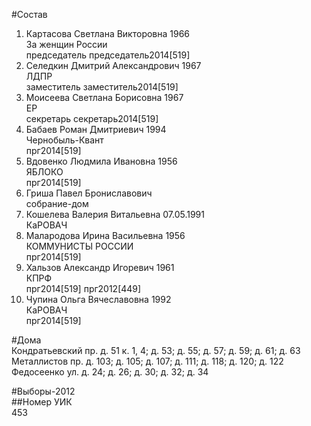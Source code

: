 #Состав  
1. Картасова Светлана Викторовна 1966  
    За женщин России  
    председатель председатель2014[519]  
2. Селедкин Дмитрий Александрович 1967  
    ЛДПР  
    заместитель заместитель2014[519]  
3. Моисеева Светлана Борисовна 1967  
    ЕР  
    секретарь секретарь2014[519]  
4. Бабаев Роман Дмитриевич 1994  
    Чернобыль-Квант  
    прг2014[519]  
5. Вдовенко Людмила Ивановна 1956  
    ЯБЛОКО  
    прг2014[519]  
6. Гриша Павел Брониславович  
    собрание-дом  
7. Кошелева Валерия Витальевна 07.05.1991  
    КаРОВАЧ  
8. Малародова Ирина Васильевна 1956  
    КОММУНИСТЫ РОССИИ  
    прг2014[519]  
9. Хальзов Александр Игоревич 1961  
    КПРФ  
    прг2014[519] прг2012[449]  
10. Чупина Ольга Вячеславовна 1992  
    КаРОВАЧ  
    прг2014[519]  
  
#Дома  
Кондратьевский пр. д. 51 к. 1, 4; д. 53; д. 55; д. 57; д. 59; д. 61; д. 63 Металлистов пр. д. 103; д. 105; д. 107; д. 111; д. 118; д. 120; д. 122 Федосеенко ул. д. 24; д. 26; д. 30; д. 32; д. 34  
  
#Выборы-2012  
##Номер УИК  
453  
